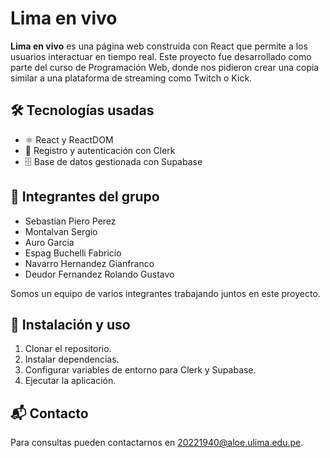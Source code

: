 # Lima en vivo

**Lima en vivo** es una página web construida con React que permite a los usuarios interactuar en tiempo real. Este proyecto fue desarrollado como parte del curso de Programación Web, donde nos pidieron crear una copia similar a una plataforma de streaming como Twitch o Kick.

## 🛠 Tecnologías usadas

- ⚛️ React y ReactDOM  
- 🔐 Registro y autenticación con Clerk  
- 🗄 Base de datos gestionada con Supabase  

## 👥 Integrantes del grupo
- Sebastian Piero Perez
- Montalvan Sergio
- Auro Garcia
- Espag Buchelli Fabricio
- Navarro Hernandez Gianfranco
- Deudor Fernandez Rolando Gustavo

Somos un equipo de varios integrantes trabajando juntos en este proyecto.

## 🚀 Instalación y uso

1. Clonar el repositorio.
2. Instalar dependencias.
3. Configurar variables de entorno para Clerk y Supabase.
4. Ejecutar la aplicación.

## 📬 Contacto
Para consultas pueden contactarnos en 20221940@aloe.ulima.edu.pe.

